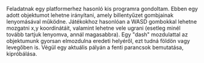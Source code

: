 Feladatnak egy platformerhez hasonló kis programra gondoltam. 
Ebben egy adott objektumot lehetne irányítani, amely billentyűzet gombjainak lenyomásával működne.
Játékokhoz hasonlóan a WASD gombokkal lehetne mozgatni x,y koordinátáit, valamint lehetne vele ugrani (esetleg minél tovább tartjuk lenyomva, annál magasabbra).
Egy "dash" mozdulattal az objektumunk gyorsan elmozdulna eredeti helyéről, ezt tudná földön vagy levegőben is.
Végül egy aktuális pályán a fenti parancsok bemutatása, kipróbálása.
